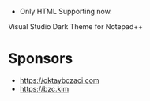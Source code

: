 
- Only HTML Supporting now.

Visual Studio Dark Theme for Notepad++

# Sponsors
- https://oktaybozaci.com
- https://bzc.kim
